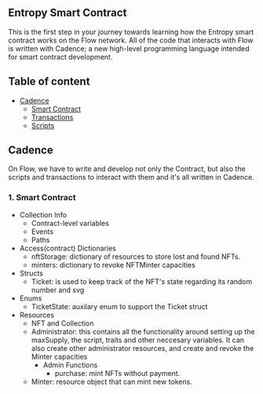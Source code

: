 ## Entropy Smart Contract

This is the first step in your journey towards learning how the Entropy smart contract works on the Flow network. All of the code that 
interacts with Flow is written with Cadence; a new high-level programming language intended for smart contract development.

## Table of content

- [Cadence](#cadence)
    - [Smart Contract](#smart-contract)
    - [Transactions](#transactions)
    - [Scripts](#scripts)

 ## Cadence

 On Flow, we have to write and develop not only the Contract, but also the scripts and transactions to interact with them and it's all written in Cadence. 

### 1. Smart Contract

- Collection Info
  - Contract-level variables
  - Events
  - Paths
- Access(contract) Dictionaries
  - nftStorage: dictionary of resources to store lost and found NFTs.
  - minters: dictionary to revoke NFTMinter capacities
- Structs
  - Ticket: is used to keep track of the NFT's state regarding its random number and svg
- Enums
  - TicketState: auxilary enum to support the Ticket struct
- Resources
  - NFT and Collection
  - Administrator: this contains all the functionality around setting up the maxSupply, the script, traits and other neccesary variables. It can also create other administrator resources, and create and        revoke the Minter capacities
    - Admin Functions
       - purchase: mint NFTs without payment.
  - Minter: resource object that can mint new tokens.
